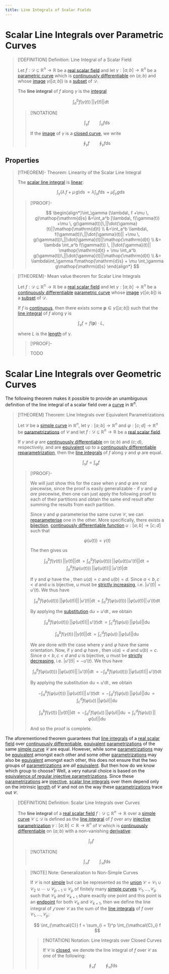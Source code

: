 ```yaml
---
title: Line Integrals of Scalar Fields
---
```


# Scalar Line Integrals over Parametric Curves

>[!DEFINITION] Definition: Line Integral of a Scalar Field
>
>Let $f: \mathcal{D} \subseteq \mathbb{R}^n \to \mathbb{R}$ be a [real scalar field](../Real%20Scalar%20Field.md) and let $\gamma: [a;b] \to \mathbb{R}^n$ be a [parametric curve](../../../Real%20Vector%20Functions/Parametric%20Curves/Parametric%20Curve.md) which is [continuously differentiable](../../../Real%20Vector%20Functions/Parametric%20Curves/Differentiation/Differentiability%20of%20Parametric%20Curves.md) on $(a;b)$ and whose [image](../../../../Functions/Functions.md) $\gamma([a;b])$ is a [subset](../../../../../Set%20Theory/Sets.md) of $\mathcal{D}$.
>
>The **line integral** of $f$ along $\gamma$ is the [integral](../../../Real%20Functions/Integration/Definite%20Integrals.md)
>
>$$
>\int_a^b f(\gamma(t))\, ||\dot{\gamma}(t)|| \mathop{\mathrm{d}t}
>$$
>
>>[!NOTATION]
>>
>>$$
>>\int_{\gamma} f \qquad \int_{\gamma} f \mathop{\mathrm{d}s}
>>$$
>>
>>If the [image](../../../../Functions/Functions.md) of $\gamma$ is a [closed curve](../../../../../Geometry/Euclidean%20Geometry/Curves/Curves.md), we write
>>
>>$$
>>\oint_{\gamma} f \qquad \oint_{\gamma} f \mathop{\mathrm{d}s}
>>$$
>>
>

## Properties

>[!THEOREM]- Theorem: Linearity of the Scalar Line Integral
>
>The [scalar line integral](Scalar%20Line%20Integrals.md) is [linear](../../../../../Algebra/Linear%20Algebra/Linear%20Transformations/Linear%20Transformation.md):
>
>$$
>\int_{\gamma} (\lambda\, f +\mu \, g)\mathop{\mathrm{d}s} = \lambda\int_{\gamma} f\mathop{\mathrm{d}s} + \mu \int_{\gamma} g\mathop{\mathrm{d}s}
>$$
>
>>[!PROOF]-
>>
>>$$
>>\begin{align*}\int_\gamma (\lambda\, f +\mu \, g)\mathop{\mathrm{d}s} &=\int_a^b [\lambda\, f(\gamma(t)) +\mu \, g(\gamma(t))]\,||\dot{\gamma}(t)||\mathop{\mathrm{d}t} \\ &=\int_a^b \lambda\, f(\gamma(t))\,||\dot{\gamma}(t)|| +\mu \, g(\gamma(t))\,||\dot{\gamma}(t)||\mathop{\mathrm{d}t} \\ &= \lambda \int_a^b f(\gamma(t)) \, ||\dot{\gamma}(t)|| \mathop{\mathrm{d}t} + \mu \int_a^b g(\gamma(t))\,||\dot{\gamma}(t)||\mathop{\mathrm{d}t} \\ &= \lambda\int_\gamma f\mathop{\mathrm{d}s} + \mu \int_\gamma g\mathop{\mathrm{d}s} \end{align*}
>>$$
>>
>

>[!THEOREM]- Mean value theorem for Scalar Line Integrals
>
>Let $f: \mathcal{D} \subseteq \mathbb{R}^n \to \mathbb{R}$ be a [real scalar field](../Real%20Scalar%20Field.md) and let $\gamma: [a;b] \to \mathbb{R}^n$ be a [continuously differentiable](../../../Real%20Vector%20Functions/Parametric%20Curves/Differentiation/Differentiability%20of%20Parametric%20Curves.md) [parametric curve](../../../Real%20Vector%20Functions/Parametric%20Curves/Parametric%20Curve.md) whose [image](../../../../Functions/Functions.md) $\gamma([a;b])$ is a [subset](../../../../../Set%20Theory/Sets.md) of $\mathcal{D}$.
>
>If $f$ is [continuous](../Continuity%20of%20Real%20Scalar%20Fields.md), then there exists some $\mathbf{p} \in \gamma([a;b])$ such that the [line integral](Scalar%20Line%20Integrals.md) of $f$ along $\gamma$ is
>
>$$
>\int_{\gamma} f = f(\mathbf{p})\cdot L,
>$$
>
>where $L$ is the [length](../../../Real%20Vector%20Functions/Parametric%20Curves/Length.md) of $\gamma$.
>
>>[!PROOF]-
>>
>>TODO
>>
>

# Scalar Line Integrals over Geometric Curves

The following theorem makes it possible to provide an unambiguous definition of the line integral of a scalar field over a [curve](../../../../../Geometry/Euclidean%20Geometry/Curves/Curves.md) in $\mathbb{R}^n$.

>[!THEOREM] Theorem: Line Integrals over Equivalent Parametrizations
>
>Let $\mathcal{C}$ be a [simple curve](../../../../../Geometry/Euclidean%20Geometry/Curves/Curves.md#Simple%20Curves) in $\mathbb{R}^n$, let $\gamma: [a;b] \to \mathbb{R}^n$ and $\varphi: [c;d] \to \mathbb{R}^n$ be [parametrizations](../../../../../Geometry/Euclidean%20Geometry/Curves/Curves.md#Parametrizations) of $\mathcal{C}$ and let $f: \mathcal{D} \subseteq \mathbb{R}^n \to \mathbb{R}$ be a [real scalar field](../Real%20Scalar%20Field.md).
>
>If $\gamma$ and $\varphi$ are [continuously differentiable](../../Parametric%20Curves/Differentiation/Differentiability%20of%20Parametric%20Curves.md) on $(a;b)$ and $(c;d)$, respectively, and are [equivalent](../../../../../Geometry/Euclidean%20Geometry/Curves/Curves.md#Equivalence%20of%20Parametrizations) up to a [continuously differentiable](../../../Real%20Functions/Differentiation/Derivatives.md) [reparametrization](../../../../../Geometry/Euclidean%20Geometry/Curves/Curves.md), then the [line integrals](Scalar%20Line%20Integrals.md) of $f$ along $\gamma$ and $\varphi$ are equal.
>
>$$
>\int_{\gamma} f = \int_{\varphi} f
>$$
>
>>[!PROOF]-
>>
>>We will just show this for the case when $\gamma$ and $\varphi$ are *not* piecewise, since the proof is easily generalizable - if $\gamma$ and $\varphi$ *are* piecewise, then one can just apply the following proof to each of their partitions and obtain the same end result after summing the results from each partition.
>>
>>Since $\gamma$ and $\varphi$ parameterise the same curve $\mathcal{C}$, we can [reparameterise](../../../../../Geometry/Euclidean%20Geometry/Curves/Curves.md) one in the other. More specifically, there exists a [bijection](../../../../Functions/Types%20of%20Functions/Bijection.md), [continuously differentiable function](../../../Real%20Functions/Differentiation/Derivatives.md) $u: [a;b] \to [c;d]$ such that
>>
>>$$
>>\varphi(u(t)) = \gamma (t)
>>$$
>>
>>The [](../../../Real%20Vector%20Functions/Parametric%20Curves/Differentiation/Differentiation%20Rules%20for%20Curve%20Parameterisations.md#^chainrule) then gives us
>>
>>$$
>>\int_a^b f(\gamma(t))\, ||\dot\gamma (t)||\mathop{\mathrm{d}t} = \int_a^b f(\varphi(u(t)))\, ||\dot\varphi (u(t)) u'(t)|| \mathop{\mathrm{d}t} =  \int_a^b f(\varphi(u(t)))\, ||\dot\varphi (u(t))|| \, |u'(t)|\mathop{\mathrm{d}t}
>>$$
>>
>>If $\gamma$ and $\varphi$ have the [](../../../../../Geometry/Euclidean%20Geometry/Curves/Curves.md#^orientation), then $u(a) = c$ and $u(b) = d$. Since $a \lt b, c \lt d$ and $u$ is bijective, $u$ must be [strictly increasing](../../../Real%20Functions/Monotony.md), i.e. $|u'(t)| = u'(t)$. We thus have
>>
>>$$
>>\int_a^b f(\varphi(u(t)))\, ||\dot\varphi (u(t))|| \, |u'(t)|\mathop{\mathrm{d}t} = \int_a^b f(\varphi(u(t))) \, ||\dot\varphi (u(t))|| \, u'(t)\mathop{\mathrm{d}t}
>>$$
>>
>>By applying the [substitution](../../../Real%20Functions/Differentiation/Differentiation%20Rules.md) $\mathrm{d}u = u' \mathop{\mathrm{d}t}$, we obtain 
>>
>>$$
>>\int_a^b f(\varphi(u(t)))\, ||\dot\varphi (u(t))|| \, u'(t)\mathop{\mathrm{d}t} = \int_c^d f(\varphi(u))\, ||\dot \varphi(u)|| \mathop{\mathrm{d}u}
>>$$
>>
>>$$
>>\int_a^b f(\gamma(t))\, ||\dot\gamma (t)||\mathop{\mathrm{d}t} = \int_c^d f(\varphi(u))\, ||\dot \varphi(u)|| \mathop{\mathrm{d}u}
>>$$
>>
>>We are done with the case where $\gamma$ and $\varphi$ have the same orientation. Now, if $\gamma$ and $\varphi$ have [](../../../../../Geometry/Euclidean%20Geometry/Curves/Curves.md#^orientation), then $u(a) = d$ and $u(b) = c$. Since $a \lt b, c \lt d$ and $u$ is bijective, $u$ must be [strictly decreasing](../../../Real%20Functions/Monotony.md), i.e. $|u'(t)| = -u'(t)$. We thus have
>>
>>$$
>>\int_a^b f(\varphi(u(t)))\, ||\dot\varphi (u(t))|| \, |u'(t)|\mathop{\mathrm{d}t} = - \int_a^b f(\varphi(u(t)))\, ||\dot\varphi (u(t))|| \, u'(t)\mathop{\mathrm{d}t}
>>$$
>>
>>By applying the substitution $\mathrm{d}u = u' \mathop{\mathrm{d}t}$, we obtain 
>>
>>$$
>>-\int_a^b f(\varphi(u(t)))\, ||\dot\varphi (u(t))|| \, u'(t)\mathop{\mathrm{d}t} = - \int_d^c f(\varphi(u))\, ||\dot \varphi(u)|| \mathop{\mathrm{d}u} = \int_c^d f(\varphi(u))\, ||\dot \varphi(u)|| \mathop{\mathrm{d}u}
>>$$
>>
>>$$
>>\int_a^b f(\gamma(t))\, ||\dot\gamma (t)||\mathop{\mathrm{d}t} = - \int_d^c f(\varphi(u))\, ||\dot \varphi(u)|| \mathop{\mathrm{d}u} = \int_c^d f(\varphi(u))\, ||\dot \varphi(u)|| \mathop{\mathrm{d}u}
>>$$
>>
>>And so the proof is complete.
>>
>

The aforementioned theorem guarantees that [line integrals](Scalar%20Line%20Integrals.md) of a [real scalar field](../Real%20Scalar%20Field.md) over [continuously differentiable](../../Parametric%20Curves/Differentiation/Differentiability%20of%20Parametric%20Curves.md), [equivalent](../../../../../Geometry/Euclidean%20Geometry/Curves/Curves.md#Equivalence%20of%20Parametrizations) [parametrizations](../../../../../Geometry/Euclidean%20Geometry/Curves/Curves.md#Parametrizatoins) of the same [simple curve](../../../../../Geometry/Euclidean%20Geometry/Curves/Curves.md#Simple%20Curves) $\mathcal{C}$ are equal. However, while some [parametrizations](../../../../../Geometry/Euclidean%20Geometry/Curves/Curves.md#Parametrizatoins) may be [equivalent](../../../../../Geometry/Euclidean%20Geometry/Curves/Curves.md#Equivalence%20of%20Parametrizations) amongst each other and some other [parametrizations](../../../../../Geometry/Euclidean%20Geometry/Curves/Curves.md#Parametrizatoins) may also be [equivalent](../../../../../Geometry/Euclidean%20Geometry/Curves/Curves.md#Equivalence%20of%20Parametrizations) amongst each other, this does not ensure that the two groups of [parametrizations](../../../../../Geometry/Euclidean%20Geometry/Curves/Curves.md#Parametrizatoins) are *all* [equivalent](../../../../../Geometry/Euclidean%20Geometry/Curves/Curves.md#Equivalence%20of%20Parametrizations). But then how do we know which group to choose? Well, a very natural choice is based on the [equivalence of regular injective parametrizations](../../../../../Geometry/Euclidean%20Geometry/Curves/Curves.md#Equivalence%20of%20Parametrizations). Since these [parametrizations](../../../../../Geometry/Euclidean%20Geometry/Curves/Curves.md#Parametrizatoins) are [injective](../../../../Functions/Types%20of%20Functions/Injection.md), [scalar line integrals](Scalar%20Line%20Integrals.md) over them depend only on the intrinsic [length](../../../../../Geometry/Euclidean%20Geometry/Curves/Curves.md#Length) of $\mathcal{C}$ and not on the way these [parametrizations](../../../../../Geometry/Euclidean%20Geometry/Curves/Curves.md#Parametrizatoins) trace out $\mathcal{C}$.

>[!DEFINITION] Definition: Scalar Line Integrals over Curves
>
>The **line integral** of a [real scalar field](../Real%20Scalar%20Field.md) $f: \mathcal{D} \subseteq \mathbb{R}^n \to \mathbb{R}$ over a [simple curve](../../../../../Geometry/Euclidean%20Geometry/Curves/Curves.md#Curves) $\mathcal{C} \subseteq \mathcal{D}$ is defined as the [line integral](Scalar%20Line%20Integrals.md) of $f$ over any [injective](../../../../Functions/Types%20of%20Functions/Injection.md) [parametrization](../../../../../Geometry/Euclidean%20Geometry/Curves/Curves.md#Parametrizations) $\gamma: [a;b] \subset \mathbb{R} \to \mathbb{R}^n$ of $\mathcal{C}$ which is [continuously differentiable](../../Parametric%20Curves/Differentiation/Differentiability%20of%20Parametric%20Curves.md) on $(a;b)$ with a non-vanishing [derivative](../../Parametric%20Curves/Differentiation/Differentiability%20of%20Parametric%20Curves.md):
>
>$$
>\int_{\gamma} f
>$$
>
>>[!NOTATION]
>>
>>$$
>>\int_{\mathcal{C}} f \qquad \int_{\mathcal{C}} f \mathop{\mathrm{d}s}
>>$$
>
>>[!NOTE] Note: Generalization to Non-Simple Curves
>>
>>If $\mathcal{C}$ is not [simple](../../../../../Geometry/Euclidean%20Geometry/Curves/Curves.md#Simple%20Curves) but can be represented as the [union](../../../../../Set%20Theory/Collections/Operations%20with%20Collections.md) $\mathcal{C} = \mathcal{C}_1 \cup \mathcal{C}_2 \cup \cdots \cup \mathcal{C}_{p-1} \cup \mathcal{C}_p$ of finitely many [simple curves](../../../../../Geometry/Euclidean%20Geometry/Curves/Curves.md#Simple%20Curves) $\mathcal{C}_1, \dotsc, \mathcal{C}_p$ such that $\mathcal{C}_{k}$ and $\mathcal{C}_{k+1}$ share exactly one point and this point is an [endpoint](../../../../../Geometry/Euclidean%20Geometry/Curves/Curves.md#Curves%20with%20Endpoints) for both $\mathcal{C}_{k}$ and $\mathcal{C}_{k+1}$, then we define the line integral of $\mathcal{f}$ over $\mathcal{C}$ as the sum of the [line integrals](Scalar%20Line%20Integrals.md#Scalar%20Line%20Integrals%20over%20Curves) of $f$ over $\mathcal{C}_1, \dotsc, \mathcal{C}_p$:
>>
>>$$
>>\int_{\mathcal{C}} f = \sum_{i = 1}^p \int_{\mathcal{C}_i} f
>>$$
>>
>>>[!NOTATION] Notation: Line Integrals over Closed Curves
>>>
>>>If $\mathcal{C}$ is [closed](../../../../../Geometry/Euclidean%20Geometry/Curves/Curves.md#Closed%20Curves), we denote the line integral of $f$ over $\mathcal{C}$ as one of the following:
>>>
>>>$$
>>>\oint_{\mathcal{C}} f \qquad \oint_{\mathcal{C}} f \mathop{\mathrm{d}s}
>>>$$
>>>
>>
>